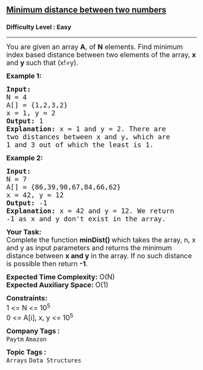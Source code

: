 <h2><a href="https://practice.geeksforgeeks.org/problems/minimum-distance-between-two-numbers/0">Minimum distance between two numbers</a></h2><h3>Difficulty Level : Easy</h3><hr><div class="problems_problem_content__Xm_eO"><p><span style="font-size:18px">You are given an&nbsp;array <strong>A</strong>, of <strong>N</strong> elements. Find minimum index based&nbsp;distance between two elements of the array,&nbsp;<strong>x</strong> and <strong>y&nbsp;</strong>such that (x!=y).</span></p>

<p><span style="font-size:18px"><strong>Example 1:</strong></span></p>

<pre><span style="font-size:18px"><strong>Input:
</strong>N = 4
A[] = {1,2,3,2}
x = 1, y = 2
<strong>Output: </strong>1<strong>
Explanation: </strong>x = 1 and y = 2. There are
two distances between x&nbsp;and y, which are
1 and 3 out of which the least&nbsp;is 1.</span>
</pre>

<p><span style="font-size:18px"><strong>Example 2:</strong></span></p>

<pre><span style="font-size:18px"><strong>Input:
</strong>N = 7
A[] = {86,39,90,67,84,66,62}
x = 42, y = 12
<strong>Output: </strong>-1<strong>
Explanation: </strong>x = 42 and y = 12. We return
-1 as&nbsp;x and y don't exist in the array.</span></pre>

<p><strong><span style="font-size:18px">Your Task:</span></strong><br>
<span style="font-size:18px">Complete the function <strong>minDist()&nbsp;</strong>which takes the array, n, x and y as input parameters and&nbsp;returns&nbsp;the minimum distance between&nbsp;<strong>x and y</strong> in the array. If no such distance is possible then&nbsp;return <strong>-1</strong>.</span></p>

<p><span style="font-size:18px"><strong>Expected Time Complexity:</strong> O(N)<br>
<strong>Expected Auxiliary Space:</strong> O(1)</span></p>

<p><span style="font-size:18px"><strong>Constraints:</strong><br>
1 &lt;= N &lt;= 10<sup>5</sup><br>
0 &lt;= A[i], x, y &lt;= 10<sup>5</sup></span></p>
</div><p><span style=font-size:18px><strong>Company Tags : </strong><br><code>Paytm</code>&nbsp;<code>Amazon</code>&nbsp;<br><p><span style=font-size:18px><strong>Topic Tags : </strong><br><code>Arrays</code>&nbsp;<code>Data Structures</code>&nbsp;
